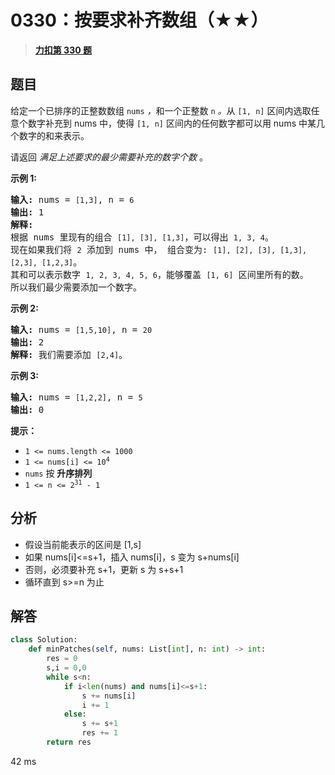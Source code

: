 # 0330：按要求补齐数组（★★）


> <u>**[力扣第 330 题](https://leetcode.cn/problems/patching-array/)**</u>

## 题目

<p>给定一个已排序的正整数数组 <code>nums</code> <em>，</em>和一个正整数 <code>n</code><em> 。</em>从 <code>[1, n]</code> 区间内选取任意个数字补充到 nums 中，使得 <code>[1, n]</code> 区间内的任何数字都可以用 nums 中某几个数字的和来表示。</p>

<p>请返回 <em>满足上述要求的最少需要补充的数字个数</em> 。</p>



<p><strong>示例 1:</strong></p>

<pre>
<strong>输入: </strong>nums = <code>[1,3]</code>, n = <code>6</code>
<strong>输出: </strong>1
<strong>解释:</strong>
根据 nums 里现有的组合 <code>[1], [3], [1,3]</code>，可以得出 <code>1, 3, 4</code>。
现在如果我们将 <code>2</code> 添加到 nums 中， 组合变为: <code>[1], [2], [3], [1,3], [2,3], [1,2,3]</code>。
其和可以表示数字 <code>1, 2, 3, 4, 5, 6</code>，能够覆盖 <code>[1, 6]</code> 区间里所有的数。
所以我们最少需要添加一个数字。</pre>

<p><strong>示例 2:</strong></p>

<pre>
<strong>输入: </strong>nums = <code>[1,5,10]</code>, n = <code>20</code>
<strong>输出:</strong> 2
<strong>解释: </strong>我们需要添加 <code>[2,4]</code>。
</pre>

<p><strong>示例 3:</strong></p>

<pre>
<strong>输入: </strong>nums = <code>[1,2,2]</code>, n = <code>5</code>
<strong>输出:</strong> 0
</pre>



<p><strong>提示：</strong></p>

<ul>
<li><code>1 &lt;= nums.length &lt;= 1000</code></li>
<li><code>1 &lt;= nums[i] &lt;= 10<sup>4</sup></code></li>
<li><code>nums</code> 按 <strong>升序排列</strong></li>
<li><code>1 &lt;= n &lt;= 2<sup>31</sup> - 1</code></li>
</ul>


## 分析

- 假设当前能表示的区间是 [1,s]
- 如果 nums[i]<=s+1，插入 nums[i]，s 变为 s+nums[i]
- 否则，必须要补充 s+1，更新 s 为 s+s+1
- 循环直到 s>=n 为止

## 解答

```python
class Solution:
    def minPatches(self, nums: List[int], n: int) -> int:
        res = 0
        s,i = 0,0
        while s<n:
            if i<len(nums) and nums[i]<=s+1:
                s += nums[i]
                i += 1
            else:
                s += s+1
                res += 1
        return res
```
42 ms

